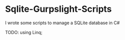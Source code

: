 # Sqlite-Gurpslight-Scripts
I wrote some scripts to manage a SQLite database in C#

TODO:
      using Linq;
